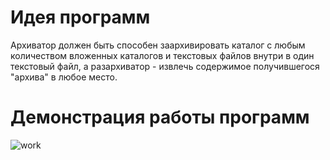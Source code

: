 # Идея программ
Архиватор должен быть способен заархивировать каталог с любым количеством вложенных каталогов и текстовых файлов внутри в один текстовый файл, а разархиватор - извлечь содержимое получившегося "архива" в любое место.
# Демонстрация работы программ
![work](work.gif)
